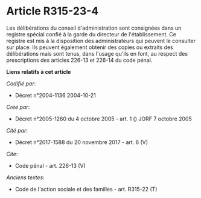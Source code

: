# Article R315-23-4

Les délibérations du conseil d'administration sont consignées dans un registre spécial confié à la garde du directeur de
l'établissement. Ce registre est mis à la disposition des administrateurs qui peuvent le consulter sur place. Ils peuvent
également obtenir des copies ou extraits des délibérations mais sont tenus, dans l'usage qu'ils en font, au respect des
prescriptions des articles 226-13 et 226-14 du code pénal.

**Liens relatifs à cet article**

_Codifié par_:

  - Décret n°2004-1136 2004-10-21

_Créé par_:

  - Décret n°2005-1260 du 4 octobre 2005 - art. 1 () JORF 7 octobre 2005

_Cité par_:

  - Décret n°2017-1588 du 20 novembre 2017 - art. 6 (V)

_Cite_:

  - Code pénal - art. 226-13 (V)

_Anciens textes_:

  - Code de l'action sociale et des familles - art. R315-22 (T)
